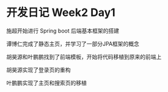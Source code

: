 # 开发日记 Week2 Day1

施超开始进行 Spring boot 后端基本框架的搭建

谭博仁完成了静态主页，并学习了一部分JPA框架的概念

胡昊源和叶鹏鹏找到了前端模板，开始将代码移植到原来的前端上

胡昊源实现了登录页的重构

叶鹏鹏实现了主页和搜索页的移植
